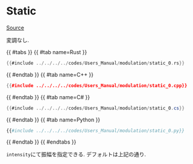# Static
[Source](https://github.com/shinolab/autd3-rs/blob/v36.0.2/autd3-driver/src/datagram/implements/static.rs)

変調なし.


{{ #tabs }}
{{ #tab name=Rust }}
```rust
{{#include ../../../../codes/Users_Manual/modulation/static_0.rs}}
```
{{ #endtab }}
{{ #tab name=C++ }}
```cpp
{{#include ../../../../codes/Users_Manual/modulation/static_0.cpp}}
```
{{ #endtab }}
{{ #tab name=C# }}
```cs
{{#include ../../../../codes/Users_Manual/modulation/static_0.cs}}
```
{{ #endtab }}
{{ #tab name=Python }}
```python
{{#include ../../../../codes/Users_Manual/modulation/static_0.py}}
```
{{ #endtab }}
{{ #endtabs }}

`intensity`にて振幅を指定できる.
デフォルトは上記の通り.
